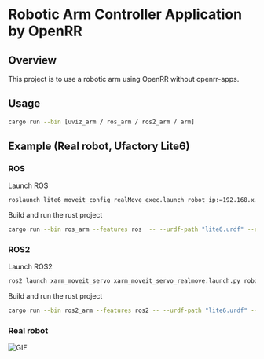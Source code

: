 # Robotic Arm Controller Application by OpenRR

## Overview

This project is to use a robotic arm using OpenRR without openrr-apps.

## Usage

```bash
cargo run --bin [uviz_arm / ros_arm / ros2_arm / arm]
```

## Example (Real robot, Ufactory Lite6)

### ROS

Launch ROS

```bash
roslaunch lite6_moveit_config realMove_exec.launch robot_ip:=192.168.x.xxx
```

Build and run the rust project

```bash
cargo run --bin ros_arm --features ros  -- --urdf-path "lite6.urdf" --end-link-name "joint_eef"
```

### ROS2

Launch ROS2

```bash
ros2 launch xarm_moveit_servo xarm_moveit_servo_realmove.launch.py robot_ip:=192.168.x.xxx dof:=6 robot_type:=lite
```

Build and run the rust project

```bash
cargo run --bin ros2_arm --features ros2 -- --urdf-path "lite6.urdf" --end-link-name "joint_eef"
```

### Real robot

![GIF](https://j.gifs.com/mqj30r.gif)

